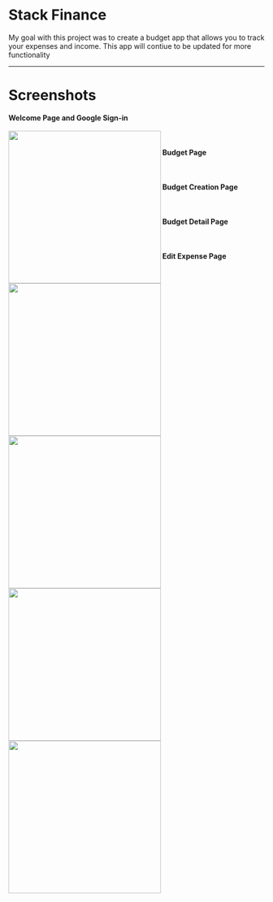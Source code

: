 # Stack Finance

My goal with this project was to create a budget app that allows you to track your expenses and income.
This app will contiue to be updated for more functionality

---

# Screenshots 

**Welcome Page and Google Sign-in**
<br><br>
<img src="https://i.imgur.com/Gs7OnlQ.png" align="left" height="300">
<br><br>
**Budget Page**
<br><br>
<img src="https://i.imgur.com/bzgwgtt.png" align="left" height="300">
<br><br>
**Budget Creation Page**
<br><br>
<img src="https://i.imgur.com/64DJysB.png" align="left" height="300">
<br><br>
**Budget Detail Page**
<br><br>
<img src="https://i.imgur.com/bzgwgtt.png" align="left" height="300">
<br><br>
**Edit Expense Page**
<br><br>
<img src="https://i.imgur.com/2mUC7cF.png" align="left" height="300">
<br><br>

